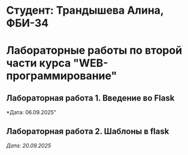 # Студент: Трандышева Алина, ФБИ-34

# Лабораторные работы по второй части курса "WEB-программирование"

## Лабораторная работа 1. Введение во Flask

*Дата: 06.09.2025"

## Лабораторная работа 2. Шаблоны в flask

*Дата: 20.09.2025*
